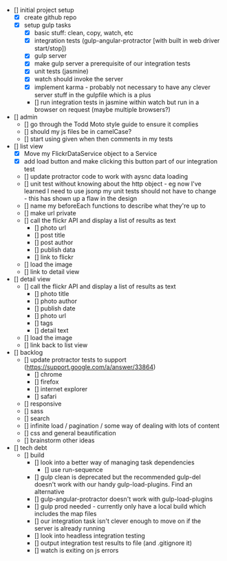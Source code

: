 - [] initial project setup
	- [x] create github repo
	- [x] setup gulp tasks
		- [x] basic stuff: clean, copy, watch, etc
		- [x] integration tests (gulp-angular-protractor [with built in web driver start/stop])
		- [x] gulp server
		- [x] make gulp server a prerequisite of our integration tests
		- [x] unit tests (jasmine)
		- [x] watch should invoke the server
		- [x] implement karma - probably not necessary to have any clever server stuff in the gulpfile which is a plus
		- [] run integration tests in jasmine within watch but run in a browser on request (maybe multiple browsers?)
- [] admin
	- [] go through the Todd Moto style guide to ensure it complies
	- [] should my js files be in camelCase?
	- [] start using given when then comments in my tests
- [] list view
	- [x] Move my FlickrDataService object to a Service
	- [x] add load button and make clicking this button part of our integration test
	- [] update protractor code to work with aysnc data loading
	- [] unit test without knowing about the http object - eg now I've learned I need to use jsonp my unit tests should not have to change - this has shown up a flaw in the design
	- [] name my beforeEach functions to describe what they're up to
	- [] make url private
	- [] call the flickr API and display a list of results as text
		- [] photo url
		- [] post title
		- [] post author
		- [] publish data
		- [] link to flickr
	- [] load the image
	- [] link to detail view
- [] detail view
	- [] call the flickr API and display a list of results as text
		- [] photo title
		- [] photo author
		- [] publish date
		- [] photo url
		- [] tags
		- [] detail text
	- [] load the image
	- [] link back to list view
- [] backlog
	- [] update protractor tests to support (https://support.google.com/a/answer/33864)
		- [] chrome
		- [] firefox
		- [] internet explorer
		- [] safari	
	- [] responsive
	- [] sass
	- [] search
	- [] infinite load / pagination / some way of dealing with lots of content
	- [] css and general beautification
	- [] brainstorm other ideas
- [] tech debt
	- [] build
		- [] look into a better way of managing task dependencies
			- [] use run-sequence
		- [] gulp clean is deprecated but the recommended gulp-del doesn't work with our handy gulp-load-plugins. Find an alternative
		- [] gulp-angular-protractor doesn't work with gulp-load-plugins
		- [] gulp prod needed - currently only have a local build which includes the map files
		- [] our integration task isn't clever enough to move on if the server is already running
		- [] look into headless integration testing
		- [] output integration test results to file (and .gitignore it)
		- [] watch is exiting on js errors
